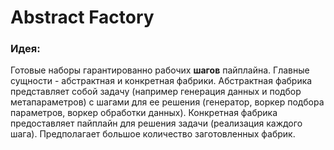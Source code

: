 # Abstract Factory

### Идея:

Готовые наборы гарантированно рабочих **шагов** пайплайна. Главные сущности - абстрактная и конкретная фабрики. Абстрактная фабрика представляет собой задачу (например генерация данных и подбор метапараметров) с шагами для ее решения (генератор, воркер подбора параметров, воркер обработки данных). Конкретная фабрика предоставляет пайплайн для решения задачи (реализация каждого шага). Предполагает большое количество заготовленных фабрик.
